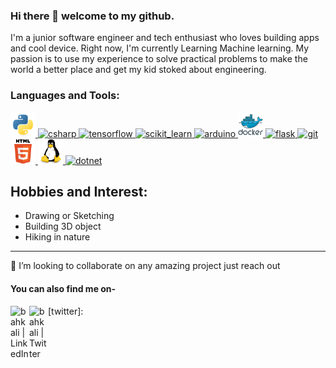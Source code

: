 ### Hi there 👋 welcome to my github.

I'm a junior software engineer and tech enthusiast who loves building apps and cool device. Right now, I'm currently Learning Machine learning. My passion is to use my experience to solve practical problems to make the world a better place and get my kid stoked about engineering.

<!--
**bahkali/bahkali** is a ✨ _special_ ✨ repository because its `README.md` (this file) appears on your GitHub profile.

Here are some ideas to get you started:

- 🔭 I’m currently working on 
- 🌱 I’m currently learning Machine Learning Engineer
- 👯 I’m looking to collaborate on ...
- 🤔 I’m looking for help with ...
- 💬 Ask me about ...
- 📫 How to reach me: 
- ⚡ Fun fact: ...
-->
### Languages and Tools:
<p align="left"> 
<a href="https://www.python.org" target="_blank"> <img src="https://raw.githubusercontent.com/devicons/devicon/master/icons/python/python-original.svg" alt="python" width="40" height="40"/> </a>
<a href="https://docs.microsoft.com/en-us/dotnet/csharp/" target="_blank">
<img src="https://upload.wikimedia.org/wikipedia/commons/1/18/ISO_C%2B%2B_Logo.svg" alt="csharp" width="40" height="40"/> </a>
<a href="https://www.tensorflow.org" target="_blank"> <img src="https://www.vectorlogo.zone/logos/tensorflow/tensorflow-icon.svg" alt="tensorflow" width="40" height="40"/> </a>
<a href="https://scikit-learn.org/" target="_blank"> <img src="https://upload.wikimedia.org/wikipedia/commons/0/05/Scikit_learn_logo_small.svg" alt="scikit_learn" width="40" height="40"/> </a> 
<a href="https://www.arduino.cc/" target="_blank"> <img src="https://cdn.worldvectorlogo.com/logos/arduino-1.svg" alt="arduino" width="40" height="40"/> </a>
<a href="https://www.docker.com/" target="_blank"> <img src="https://raw.githubusercontent.com/devicons/devicon/master/icons/docker/docker-original-wordmark.svg" alt="docker" width="40" height="40"/> </a> 
<a href="https://flask.palletsprojects.com/" target="_blank"> <img src="https://www.vectorlogo.zone/logos/pocoo_flask/pocoo_flask-icon.svg" alt="flask" width="40" height="40"/> </a> <a href="https://git-scm.com/" target="_blank"> <img src="https://www.vectorlogo.zone/logos/git-scm/git-scm-icon.svg" alt="git" width="40" height="40"/> </a> <a href="https://www.w3.org/html/" target="_blank"> <img src="https://raw.githubusercontent.com/devicons/devicon/master/icons/html5/html5-original-wordmark.svg" alt="html5" width="40" height="40"/> </a> <a href="https://www.linux.org/" target="_blank"> <img src="https://raw.githubusercontent.com/devicons/devicon/master/icons/linux/linux-original.svg" alt="linux" width="40" height="40"/> </a> 
<a href="https://dotnet.microsoft.com/" target="_blank"> <img src="https://www.vectorlogo.zone/logos/dotnet/dotnet-vertical.svg" alt="dotnet" width="60" height="60"/> </a>
</p>


## Hobbies and Interest:
- Drawing or Sketching 
- Building 3D object 
- Hiking in nature


<hr>

👯 I’m looking to collaborate on any amazing project just reach out

#### You can also find me on- 

<p align="left"> <a href="https://www.linkedin.com/in/kaly-mamadou" target="_blank"><img align="left" alt="bahkali | LinkedIn" width="30px" src="https://img.icons8.com/color/48/000000/linkedin.png" /> </a> <a href="https://twitter.com/KaliMamadou" target="_blank"><img align="left" alt="bahkali | Twitter" width="30px" src="https://img.icons8.com/fluent/48/000000/twitter.png" /> </a> </p>


[twitter]: 


